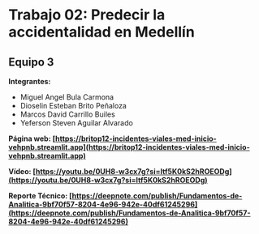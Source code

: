 # Trabajo 02: Predecir la accidentalidad en Medellín

## Equipo 3

**Integrantes:**

- Miguel Angel Bula Carmona
- Dioselin Esteban Brito Peñaloza
- Marcos David Carrillo Builes
- Yeferson Steven Aguilar Alvarado

**Página web: [https://britop12-incidentes-viales-med-inicio-vehpnb.streamlit.app](https://britop12-incidentes-viales-med-inicio-vehpnb.streamlit.app)**

**Vídeo: [https://youtu.be/0UH8-w3cx7g?si=ltf5K0kS2hROEODg](https://youtu.be/0UH8-w3cx7g?si=ltf5K0kS2hROEODg)**

**Reporte Técnico: [https://deepnote.com/publish/Fundamentos-de-Analitica-9bf70f57-8204-4e96-942e-40df61245296](https://deepnote.com/publish/Fundamentos-de-Analitica-9bf70f57-8204-4e96-942e-40df61245296)**
